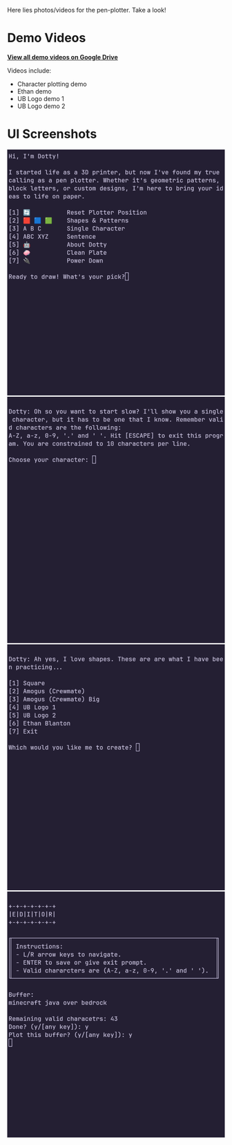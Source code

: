 Here lies photos/videos for the pen-plotter. Take a look!

# Demo Videos
**[View all demo videos on Google Drive](https://drive.google.com/drive/folders/1VfWlJM_peNXadVSOmIBtBpHnOLiJix8k?usp=sharing)**

Videos include:
- Character plotting demo
- Ethan demo  
- UB Logo demo 1
- UB Logo demo 2

# UI Screenshots
![Main menu](ui/plotter-main-menu.png)
![Character menu](ui/plotter-char.png)
![Shapes menu](ui/plotter-shapes.png)
![Text editor](ui/plotter-editor.png)
